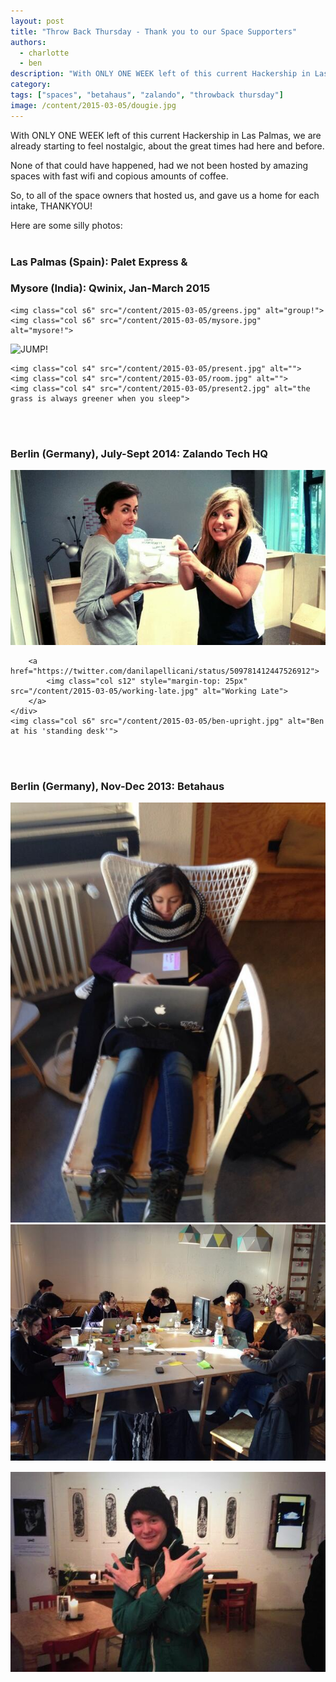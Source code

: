 ```yaml
---
layout: post
title: "Throw Back Thursday - Thank you to our Space Supporters"
authors:
  - charlotte
  - ben
description: "With ONLY ONE WEEK left of this current Hackership in Las Palmas, we are already starting to feel nostalgic, about the great times had here and before.\n\n None of that could have happened, had we not been hosted by amazing spaces with fast wifi and copious amounts of coffee. \n\n So, to all of the space owners that hosted us, and gave us a home for each intake, THANKYOU!\n\nHere are some silly photos..."
category:
tags: ["spaces", "betahaus", "zalando", "throwback thursday"]
image: /content/2015-03-05/dougie.jpg
---
```



With ONLY ONE WEEK left of this current Hackership in Las Palmas, we are already starting to feel nostalgic, about the great times had here and before.

None of that could have happened, had we not been hosted by amazing spaces with fast wifi and copious amounts of coffee.

So, to all of the space owners that hosted us, and gave us a home for each intake, THANKYOU!

Here are some silly photos:
<br>
<br>
### Las Palmas (Spain): Palet Express &
### Mysore (India): Qwinix, Jan-March 2015


<div class="row">

    <img class="col s6" src="/content/2015-03-05/greens.jpg" alt="group!">
    <img class="col s6" src="/content/2015-03-05/mysore.jpg" alt="mysore!">
</div>

<div class="row">
    <img class="col s12" src="/content/2015-03-05/jump2.gif" alt="JUMP!">
</div>


<div class="row">

    <img class="col s4" src="/content/2015-03-05/present.jpg" alt="">
    <img class="col s4" src="/content/2015-03-05/room.jpg" alt="">
    <img class="col s4" src="/content/2015-03-05/present2.jpg" alt="the grass is always greener when you sleep">
</div>
<br>
<br>

### Berlin (Germany), July-Sept 2014: Zalando Tech HQ

<div class="row">
    <div class="col s6">
        <img class="col s12" src="/content/2015-03-05/cookies.jpg" alt="Ben at his 'standing desk'">

        <a href="https://twitter.com/danilapellicani/status/509781412447526912">
            <img class="col s12" style="margin-top: 25px" src="/content/2015-03-05/working-late.jpg" alt="Working Late">
        </a>
    </div>
    <img class="col s6" src="/content/2015-03-05/ben-upright.jpg" alt="Ben at his 'standing desk'">
</div>
<br>
<br>

### Berlin (Germany), Nov-Dec 2013: Betahaus

<div class="row">
    <img class="col s6" src="/content/2015-03-05/immersed.jpg" alt="Totally Immersed">
    <div class="col s6">
        <img class="col s12"src="/content/2015-03-05/betahaus.jpg" alt="Betahaus">
        <img class="col s12" style="margin-top: 15px"  src="/content/2015-03-05/dougie.jpg" alt="Gangsta Dougie">
    </div>
</div>
